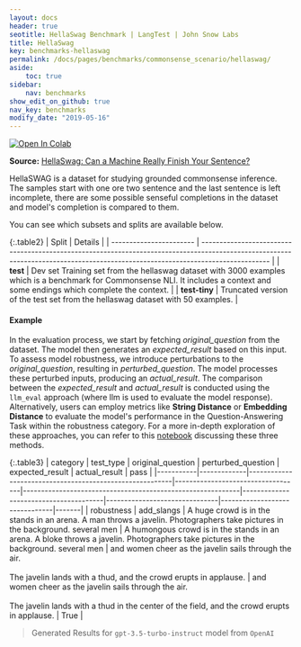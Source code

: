 ```yaml
---
layout: docs
header: true
seotitle: HellaSwag Benchmark | LangTest | John Snow Labs
title: HellaSwag
key: benchmarks-hellaswag
permalink: /docs/pages/benchmarks/commonsense_scenario/hellaswag/
aside:
    toc: true
sidebar:
    nav: benchmarks
show_edit_on_github: true
nav_key: benchmarks
modify_date: "2019-05-16"
---
```


<div class="h3-box" markdown="1">

[![Open In Colab](https://colab.research.google.com/assets/colab-badge.svg)](https://colab.research.google.com/github/Pacific-AI-Corp/langtest/blob/main/demo/tutorials/llm_notebooks/dataset-notebooks/HellaSwag_Question_Answering.ipynb)

**Source:** [HellaSwag: Can a Machine Really Finish Your Sentence?](https://aclanthology.org/P19-1472/)

HellaSWAG is a dataset for studying grounded commonsense inference. The samples start with one ore two sentence and the last sentence is left incomplete, there are some possible senseful completions in the dataset and model's completion is compared to them.

You can see which subsets and splits are available below.

{:.table2}
| Split                    | Details                                                                                                                                                                         |
| ----------------------- | ------------------------------------------------------------------------------------------------------------------------------------------------------------------------------- |
| **test**      | Dev set Training set from the hellaswag dataset with 3000 examples which is a benchmark for Commonsense NLI. It includes a context and some endings which complete the context. |
| **test-tiny** | Truncated version of the test set from the hellaswag dataset with 50 examples.                                                                                                  |

#### Example

In the evaluation process, we start by fetching *original_question* from the dataset. The model then generates an *expected_result* based on this input. To assess model robustness, we introduce perturbations to the *original_question*, resulting in *perturbed_question*. The model processes these perturbed inputs, producing an *actual_result*. The comparison between the *expected_result* and *actual_result* is conducted using the `llm_eval` approach (where llm is used to evaluate the model response). Alternatively, users can employ metrics like **String Distance** or **Embedding Distance** to evaluate the model's performance in the Question-Answering Task within the robustness category. For a more in-depth exploration of these approaches, you can refer to this [notebook](https://colab.research.google.com/github/Pacific-AI-Corp/langtest/blob/main/demo/tutorials/misc/Evaluation_Metrics.ipynb) discussing these three methods.


{:.table3}
| category   | test_type    | original_question                  | perturbed_question                     | expected_result                | actual_result                  | pass   |
|-----------|-------------|---------------------------------------------------------|-----------------------------------|------------------------------------------------------------|---------------------------------------|-------------------------------|-------------------------------|-------|
| robustness | 	add_slangs  | A huge crowd is in the stands in an arena. A man throws a javelin. Photographers take pictures in the background. several men | A humongous crowd is in the stands in an arena. A bloke throws a javelin. Photographers take pictures in the background. several men | and women cheer as the javelin sails through the air. <br><br>The javelin lands with a thud, and the crowd erupts in applause. | and women cheer as the javelin sails through the air. <br><br>The javelin lands with a thud in the center of the field, and the crowd erupts in applause.  | True |


> Generated Results for `gpt-3.5-turbo-instruct` model from `OpenAI`

</div>